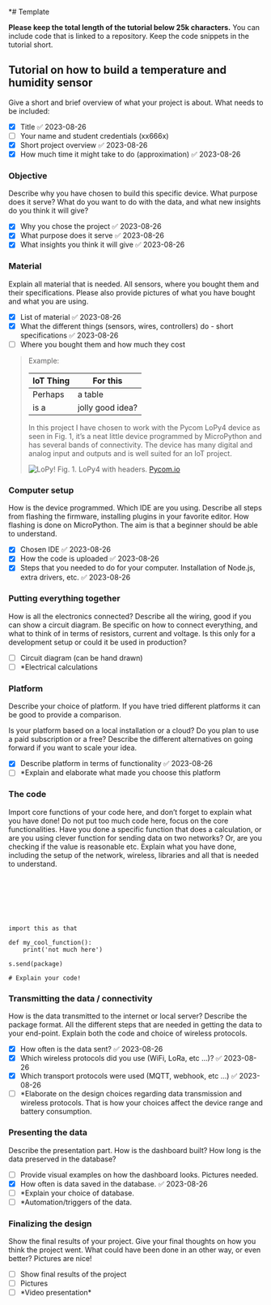 *# Template

**Please keep the total length of the tutorial below 25k characters.** You can include code that is linked to a repository. Keep the code snippets in the tutorial short.

## [](https://hackmd.io/@lnu-iot/iot-tutorial#Tutorial-on-how-to-build-a-temperature-and-humidity-sensor "Tutorial-on-how-to-build-a-temperature-and-humidity-sensor")Tutorial on how to build a temperature and humidity sensor

Give a short and brief overview of what your project is about. What needs to be included:

- [x] Title ✅ 2023-08-26
- [ ]  Your name and student credentials (xx666x)
- [x] Short project overview ✅ 2023-08-26
- [x] How much time it might take to do (approximation) ✅ 2023-08-26

### [](https://hackmd.io/@lnu-iot/iot-tutorial#Objective "Objective")Objective

Describe why you have chosen to build this specific device. What purpose does it serve? What do you want to do with the data, and what new insights do you think it will give?

- [x] Why you chose the project ✅ 2023-08-26
- [x] What purpose does it serve ✅ 2023-08-26
- [x] What insights you think it will give ✅ 2023-08-26

### [](https://hackmd.io/@lnu-iot/iot-tutorial#Material "Material")Material

Explain all material that is needed. All sensors, where you bought them and their specifications. Please also provide pictures of what you have bought and what you are using.

- [x] List of material ✅ 2023-08-26
- [x] What the different things (sensors, wires, controllers) do - short specifications ✅ 2023-08-26
- [ ]  Where you bought them and how much they cost

> Example:
> 
> | IoT Thing | For this |
> | --- | --- |
> | Perhaps | a table |
> | is a | jolly good idea? |
> 
> In this project I have chosen to work with the Pycom LoPy4 device as seen in Fig. 1, it’s a neat little device programmed by MicroPython and has several bands of connectivity. The device has many digital and analog input and outputs and is well suited for an IoT project.
> 
> ![LoPy!](https://pycom.io/wp-content/uploads/2018/08/lopySide-1.png) Fig. 1. LoPy4 with headers. [Pycom.io](http://pycom.io/)

### [](https://hackmd.io/@lnu-iot/iot-tutorial#Computer-setup "Computer-setup")Computer setup

How is the device programmed. Which IDE are you using. Describe all steps from flashing the firmware, installing plugins in your favorite editor. How flashing is done on MicroPython. The aim is that a beginner should be able to understand.

- [x] Chosen IDE ✅ 2023-08-26
- [x] How the code is uploaded ✅ 2023-08-26
- [x] Steps that you needed to do for your computer. Installation of Node.js, extra drivers, etc. ✅ 2023-08-26

### [](https://hackmd.io/@lnu-iot/iot-tutorial#Putting-everything-together "Putting-everything-together")Putting everything together

How is all the electronics connected? Describe all the wiring, good if you can show a circuit diagram. Be specific on how to connect everything, and what to think of in terms of resistors, current and voltage. Is this only for a development setup or could it be used in production?

- [ ]  Circuit diagram (can be hand drawn)
- [ ]  \*Electrical calculations

### [](https://hackmd.io/@lnu-iot/iot-tutorial#Platform "Platform")Platform

Describe your choice of platform. If you have tried different platforms it can be good to provide a comparison.

Is your platform based on a local installation or a cloud? Do you plan to use a paid subscription or a free? Describe the different alternatives on going forward if you want to scale your idea.

- [x] Describe platform in terms of functionality ✅ 2023-08-26
- [ ]  \*Explain and elaborate what made you choose this platform

### [](https://hackmd.io/@lnu-iot/iot-tutorial#The-code "The-code")The code

Import core functions of your code here, and don’t forget to explain what you have done! Do not put too much code here, focus on the core functionalities. Have you done a specific function that does a calculation, or are you using clever function for sending data on two networks? Or, are you checking if the value is reasonable etc. Explain what you have done, including the setup of the network, wireless, libraries and all that is needed to understand.

```







import this as that

def my_cool_function():
    print('not much here')

s.send(package)

# Explain your code!
```

### [](https://hackmd.io/@lnu-iot/iot-tutorial#Transmitting-the-data--connectivity "Transmitting-the-data--connectivity")Transmitting the data / connectivity

How is the data transmitted to the internet or local server? Describe the package format. All the different steps that are needed in getting the data to your end-point. Explain both the code and choice of wireless protocols.

- [x] How often is the data sent? ✅ 2023-08-26
- [x] Which wireless protocols did you use (WiFi, LoRa, etc …)? ✅ 2023-08-26
- [x] Which transport protocols were used (MQTT, webhook, etc …) ✅ 2023-08-26
- [ ]  \*Elaborate on the design choices regarding data transmission and wireless protocols. That is how your choices affect the device range and battery consumption.

### [](https://hackmd.io/@lnu-iot/iot-tutorial#Presenting-the-data "Presenting-the-data")Presenting the data

Describe the presentation part. How is the dashboard built? How long is the data preserved in the database?

- [ ]  Provide visual examples on how the dashboard looks. Pictures needed.
- [x] How often is data saved in the database. ✅ 2023-08-26
- [ ]  \*Explain your choice of database.
- [ ]  \*Automation/triggers of the data.

### [](https://hackmd.io/@lnu-iot/iot-tutorial#Finalizing-the-design "Finalizing-the-design")Finalizing the design

Show the final results of your project. Give your final thoughts on how you think the project went. What could have been done in an other way, or even better? Pictures are nice!

- [ ]  Show final results of the project
- [ ]  Pictures
- [ ]  \*Video presentation*